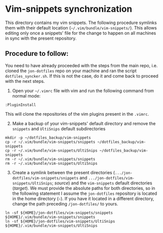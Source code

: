 # Vim-snippets synchronization
This directory contains my vim snippets. The following procedure symlinks them with their default location (`~/.vim/bundle/vim-snippets/`). This allows editing only once a snippets' file for the change to happen on all machines in sync with the present repository.

## Procedure to follow:
You need to have already proceeded with the steps from the main repo, i.e. cloned the `jon-dotfiles` repo on your machine and ran the script `dotfiles_syncker.sh`. If this is not the case, do it and come back to proceed with the next steps.
1) Open your `~/.vimrc` file with vim and run the following command from normal mode:
```
:PluginInstall
```
This will clone the repositories of the vim plugins present in the `.vimrc`.

2) Make a backup of your vim-snippets' default directory and remove the `snippets` and `UltiSnips` default subdirectories
```
mkdir -p ~/dotfiles_backup/vim-snippets
cp -r ~/.vim/bundle/vim-snippets/snippets ~/dotfiles_backup/vim-snippets
cp -r ~/.vim/bundle/vim-snippets/UltiSnips ~/dotfiles_backup/vim-snippets
rm -r ~/.vim/bundle/vim-snippets/snippets
rm -r ~/.vim/bundle/vim-snippets/UltiSnips
```

3) Create a symlink between the present directories (`.../jon-dotfiles/vim-snippets/snippets` and `.../jon-dotfiles/vim-snippets/UltiSnips`; _source_) and the `vim-snippets` default directories (_target_). We must provide the absolute paths for both directories, so in the following statement I assume the `jon-dotfiles` repository  is located in the home directory (`~`). If you have it located in a different directory, change the path preceding `/jon-dotfiles/` to yours.
```
ln -sf ${HOME}/jon-dotfiles/vim-snippets/snippets ${HOME}/.vim/bundle/vim-snippets/snippets
ln -sf ${HOME}/jon-dotfiles/vim-snippets/UltiSnips ${HOME}/.vim/bundle/vim-snippets/UltiSnips
```
